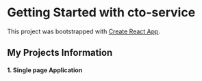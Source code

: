 # Getting Started with cto-service

This project was bootstrapped with [Create React App](https://github.com/facebook/create-react-app).

## My Projects Information

#### 1. Single page Application
